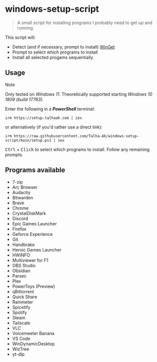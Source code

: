 # windows-setup-script
> A small script for installing programs I probably need to get up and running.

This script will:
- Detect (and if necessary, prompt to install) [WinGet](https://github.com/microsoft/winget-cli)
- Prompt to select which programs to install
- Install all selected progams sequentially

## Usage

> [!NOTE]
> Only tested on *Windows 11*. Theoretically supported starting *Windows 10 1809 (build 17763)*.

Enter the following in a ***PowerShell*** terminal:

```
irm https://setup.talhaak.com | iex
```

or alternatively (if you'd rather use a direct link):

```
irm https://raw.githubusercontent.com/Talha-Ak/windows-setup-script/main/setup.ps1 | iex
```

<kbd>Ctrl</kbd> + <kbd>Click</kbd> to select which programs to install.
Follow any remaining prompts.

## Programs available

- 7-zip
- Arc Browser
- Audacity
- Bitwarden
- Brave
- Chrome
- CrystalDiskMark
- Discord
- Epic Games Launcher
- Firefox
- Geforce Experience
- Git
- Handbrake
- Heroic Games Launcher
- HWiNFO
- Multiviewer for F1
- OBS Studio
- Obsidian
- Parsec
- Plex
- PowerToys (Preview)
- qBittorrent
- Quick Share
- Rainmeter
- Spicetify
- Spotify
- Steam
- Tailscale
- VLC
- Voicemeeter Banana
- VS Code
- WinDynamicDesktop
- WizTree
- yt-dlp
